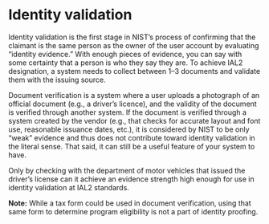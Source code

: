# Identity validation

Identity validation is the first stage in NIST’s process of confirming that the claimant is the same person as the owner of the user account by evaluating “identity evidence.” With enough pieces of evidence, you can say with some certainty that a person is who they say they are. To achieve IAL2 designation, a system needs to collect between 1–3 documents and validate them with the issuing source.

Document verification is a system where a user uploads a photograph of an official document \(e.g., a driver’s licence\), and the validity of the document is verified through another system. If the document is verified through a system created by the vendor \(e.g., that checks for accurate layout and font use, reasonable issuance dates, etc.\), it is considered by NIST to be only “weak” evidence and thus does not contribute toward identity validation in the literal sense. That said, it can still be a useful feature of your system to have.

Only by checking with the department of motor vehicles that issued the driver’s license can it achieve an evidence strength high enough for use in identity validation at IAL2 standards.

**Note:** While a tax form could be used in document verification, using that same form to determine program eligibility is not a part of identity proofing.

